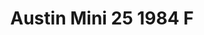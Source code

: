 ---
    title: Austin Mini 25 1984 F
    slug: Austin-Mini-25-1984-F
    description:
    code: Austin-Mini-25-1984-F
    image: https://cmdiy-archive.s3.us-east-1.amazonaws.com/adverts/images/Austin+Mini+25+1984+F.jpeg
    download: https://cmdiy-archive.s3.us-east-1.amazonaws.com/adverts/documents/Austin+Mini+25+1984+F.pdf
---